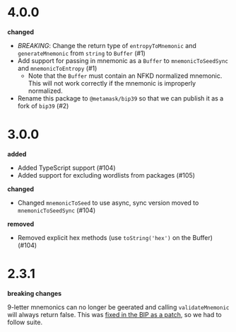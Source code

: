 # 4.0.0
__changed__
- *BREAKING*: Change the return type of `entropyToMnemonic` and `generateMnemonic` from `string` to `Buffer` (#1)
- Add support for passing in mnemonic as a `Buffer` to `mnemonicToSeedSync` and `mnemonicToEntropy` (#1)
  - Note that the `Buffer` must contain an NFKD normalized mnemonic. This will not work correctly if the mnemonic is improperly normalized.
- Rename this package to `@metamask/bip39` so that we can publish it as a fork of `bip39` (#2)

# 3.0.0
__added__
- Added TypeScript support (#104)
- Added support for excluding wordlists from packages (#105)

__changed__
- Changed `mnemonicToSeed` to use async, sync version moved to `mnemonicToSeedSync` (#104)

__removed__
- Removed explicit hex methods (use `toString('hex')` on the Buffer) (#104)

# 2.3.1

__breaking changes__

9-letter mnemonics can no longer be geerated and calling `validateMnemonic` will always return false. This was [fixed in the BIP as a patch](https://github.com/bitcoin/bips/blob/master/bip-0039.mediawiki#generating-the-mnemonic), so we had to follow suite.
